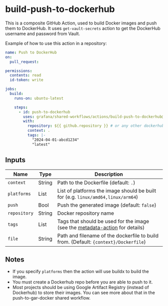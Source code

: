 # build-push-to-dockerhub

This is a composite GitHub Action, used to build Docker images and push them to DockerHub.
It uses `get-vault-secrets` action to get the DockerHub username and password from Vault.

Example of how to use this action in a repository:

```yaml
name: Push to DockerHub
on:
  pull_request:

permissions:
  contents: read
  id-token: write

jobs:
  build:
    runs-on: ubuntu-latest

    steps:
      - id: push-to-dockerhub
        uses: grafana/shared-workflows/actions/build-push-to-dockerhub@main
        with:
          repository: ${{ github.repository }} # or any other dockerhub repository
          context: .
          tags: |-
            "2024-04-01-abcd1234"
            "latest"
```

## Inputs

| Name         | Type   | Description                                                                          |
|--------------|--------|--------------------------------------------------------------------------------------|
| `context`    | String | Path to the Dockerfile (default: `.`)                                                |
| `platforms`  | List   | List of platforms the image should be built for (e.g. `linux/amd64,linux/arm64`)     |
| `push`       | Bool   | Push the generated image (default: `false`)                                          |
| `repository` | String | Docker repository name                                                               |
| `tags`       | List   | Tags that should be used for the image (see the [metadata-action][mda] for details)  |
| `file`       | String | Path and filename of the dockerfile to build from. (Default: `{context}/Dockerfile`) |

[mda]: https://github.com/docker/metadata-action?tab=readme-ov-file#tags-input


## Notes

- If you specify `platforms` then the action will use buildx to build the image.
- You must create a Dockerhub repo before you are able to push to it.
- Most projects should be using Google Artifact Registry (instead of Dockerhub) to store their images. You can see more about that in the push-to-gar-docker shared workflow.
